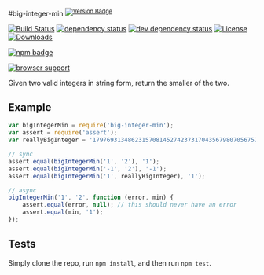 #big-integer-min <sup>[![Version Badge][2]][1]</sup>

[![Build Status][3]][4]
[![dependency status][5]][6]
[![dev dependency status][7]][8]
[![License][license-image]][license-url]
[![Downloads][downloads-image]][downloads-url]

[![npm badge][11]][1]

[![browser support][9]][10]

Given two valid integers in string form, return the smaller of the two.

## Example

```js
var bigIntegerMin = require('big-integer-min');
var assert = require('assert');
var reallyBigInteger = '179769313486231570814527423731704356798070567525844996598917476803157260780028538760589558632766878171540458953514382464234321326889464182768467546703537516986049910576551282076245490090389328944075868508455133942304583236903222948165808559332123348274797826204144723168738177180919299881250404026184124858368';

// sync
assert.equal(bigIntegerMin('1', '2'), '1');
assert.equal(bigIntegerMin('-1', '2'), '-1');
assert.equal(bigIntegerMin('1', reallyBigInteger), '1');

// async
bigIntegerMin('1', '2', function (error, min) {
	assert.equal(error, null); // this should never have an error
	assert.equal(min, '1');
});
```

## Tests
Simply clone the repo, run `npm install`, and then run `npm test`.

[1]: https://npmjs.org/package/big-integer-min
[2]: http://vb.teelaun.ch/ljharb/big-integer-min.svg
[3]: https://travis-ci.org/ljharb/big-integer-min.svg
[4]: https://travis-ci.org/ljharb/big-integer-min
[5]: https://david-dm.org/ljharb/big-integer-min.svg
[6]: https://david-dm.org/ljharb/big-integer-min
[7]: https://david-dm.org/ljharb/big-integer-min/dev-status.svg
[8]: https://david-dm.org/ljharb/big-integer-min#info=devDependencies
[9]: https://ci.testling.com/ljharb/big-integer-min.png
[10]: https://ci.testling.com/ljharb/big-integer-min
[11]: https://nodei.co/npm/big-integer-min.png?downloads=true&stars=true
[license-image]: http://img.shields.io/npm/l/big-integer-min.svg
[license-url]: LICENSE
[downloads-image]: http://img.shields.io/npm/dm/big-integer-min.svg
[downloads-url]: http://npm-stat.com/charts.html?package=big-integer-min

